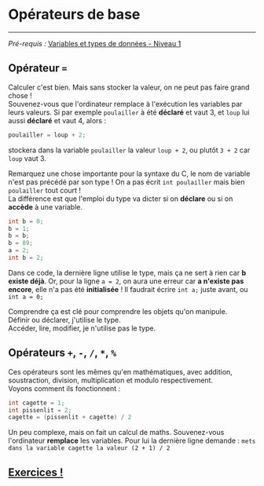 # Opérateurs de base
---
*Pré-requis :* [Variables et types de données - Niveau 1](/variables_datatypes/COURS_variables_lvl_1.md)
## Opérateur `=`
Calculer c'est bien. Mais sans stocker la valeur, on ne peut pas faire grand chose !\
Souvenez-vous que l'ordinateur remplace à l'exécution les variables par leurs valeurs. Si par exemple `poulailler` à été **déclaré** et vaut 3, et `loup` lui aussi **déclaré** et vaut 4, alors :
```c
poulailler = loup + 2;
```
stockera dans la variable `poulailler` la valeur `loup + 2`, ou plutôt `3 + 2` car `loup` vaut 3.

Remarquez une chose importante pour la syntaxe du C, le nom de variable n'est pas précédé par son type ! On a pas écrit `int poulailler` mais bien `poulailler` tout court !\
La différence est que l'emploi du type va dicter si on **déclare** ou si on **accède** à une variable.
```c
int b = 0;
b = 1;
b = b;
b = 89;
a = 2;
int b = 2;
```
Dans ce code, la dernière ligne utilise le type, mais ça ne sert à rien car **b existe déjà**. Or, pour la ligne `a = 2`, on aura une erreur car **a n'existe pas encore**, elle n'a pas été **initialisée** ! Il faudrait écrire `int a;` juste avant, ou `int a = 0;`

Comprendre ça est clé pour comprendre les objets qu'on manipule.\
Définir ou déclarer, j'utilise le type.\
Accéder, lire, modifier, je n'utilise pas le type.

## Opérateurs `+`, `-`, `/`, `*`, `%`
Ces opérateurs sont les mêmes qu'en mathématiques, avec addition, soustraction, division, multiplication et modulo respectivement.\
Voyons comment ils fonctionnent :
``` c
int cagette = 1;
int pissenlit = 2;
cagette = (pissenlit + cagette) / 2
```
Un peu complexe, mais on fait un calcul de maths. Souvenez-vous l'ordinateur **remplace** les variables. Pour lui la dernière ligne demande :
`mets dans la variable cagette la valeur (2 + 1) / 2`
## [Exercices !](/operateurs/EXERCICE_operateurs_lvl_1.md)